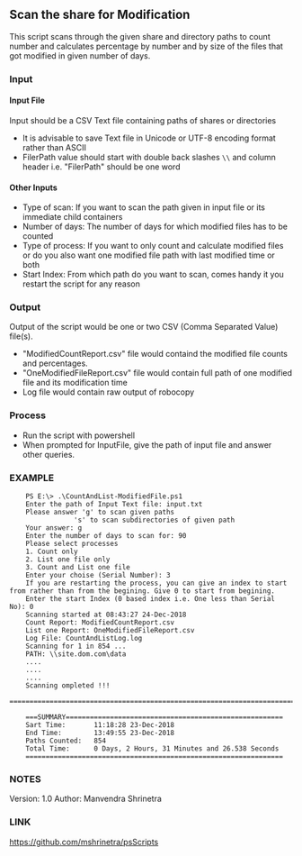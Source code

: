 ## Scan the share for Modification

This script scans through the given share and directory paths to count number and calculates percentage by number and by size of the files that got modified in given number of days.

### Input

#### Input File

Input should be a CSV Text file containing paths of shares or directories

* It is advisable to save Text file in Unicode or UTF-8 encoding format rather than ASCII
* FilerPath value should start with double back slashes `\\` and column header i.e. "FilerPath" should be one word

#### Other Inputs

* Type of scan: If you want to scan the path given in input file or its immediate child containers
* Number of days: The number of days for which modified files has to be counted
* Type of process: If you want to only count and calculate modified files or do you also want one modified file path with last modified time or both
* Start Index: From which path do you want to scan, comes handy it you restart the script for any reason


### Output

Output of the script would be one or two CSV (Comma Separated Value) file(s).

* "ModifiedCountReport.csv" file would containd the modified file counts and percentages.
* "OneModifiedFileReport.csv" file would contain full path of one modified file and its modification time
* Log file would contain raw output of robocopy

### Process

* Run the script with powershell
* When prompted for InputFile, give the path of input file and answer other queries.

### EXAMPLE

```
    PS E:\> .\CountAndList-ModifiedFile.ps1 
    Enter the path of Input Text file: input.txt 
    Please answer 'g' to scan given paths
                's' to scan subdirectories of given path
    Your answer: g
    Enter the number of days to scan for: 90
    Please select processes
    1. Count only
    2. List one file only
    3. Count and List one file
    Enter your choise (Serial Number): 3
    If you are restarting the process, you can give an index to start from rather than from the begining. Give 0 to start from begining.
    Enter the start Index (0 based index i.e. One less than Serial No): 0
    Scanning started at 08:43:27 24-Dec-2018
    Count Report: ModifiedCountReport.csv
    List one Report: OneModifiedFileReport.csv
    Log File: CountAndListLog.log
    Scanning for 1 in 854 ...
    PATH: \\site.dom.com\data
    ....
    ....
    ....
    Scanning ompleted !!!
    ========================================================================

    ===SUMMARY======================================================
    Sart Time:       11:18:28 23-Dec-2018
    End Time:        13:49:55 23-Dec-2018
    Paths Counted:   854
    Total Time:      0 Days, 2 Hours, 31 Minutes and 26.538 Seconds
    ================================================================
```

### NOTES

Version: 1.0
Author: Manvendra Shrinetra

### LINK

https://github.com/mshrinetra/psScripts
